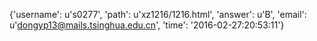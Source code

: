 {'username': u's0277', 'path': u'xz1216/1216.html', 'answer': u'B', 'email': u'dongyp13@mails.tsinghua.edu.cn', 'time': '2016-02-27:20:53:11'}